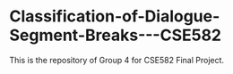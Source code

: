 # Classification-of-Dialogue-Segment-Breaks---CSE582
This is the repository of Group 4 for CSE582 Final Project.
